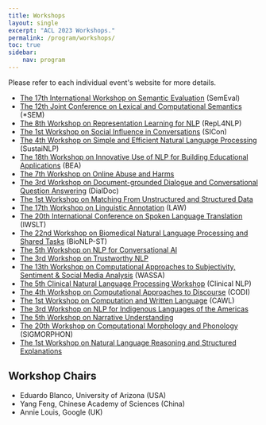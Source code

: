 ```yaml
---
title: Workshops
layout: single
excerpt: "ACL 2023 Workshops."
permalink: /program/workshops/
toc: true
sidebar: 
    nav: program
---
```


<!-- Note that while the main conference time zone is Gulf Standard Time (UTC+4), workshop time zones vary. -->

Please refer to each individual event's website for more details.

* [The 17th International Workshop on Semantic Evaluation](https://semeval.github.io/SemEval2023/) (SemEval)
* [The 12th Joint Conference on Lexical and Computational Semantics](https://sites.google.com/view/starsem2023) (*SEM)
* [The 8th Workshop on Representation Learning for NLP](https://sites.google.com/view/repl4nlp2023) (RepL4NLP)
* [The 1st Workshop on Social Influence in Conversations](https://sites.google.com/view/sicon-2023/home) (SICon)
* [The 4th Workshop on Simple and Efficient Natural Language Processing](https://sites.google.com/view/sustainlp2023) (SustaiNLP)
* [The 18th Workshop on Innovative Use of NLP for Building Educational Applications](https://sig-edu.org/bea/current) (BEA)
* [The 7th Workshop on Online Abuse and Harms](https://www.workshopononlineabuse.com/)
* [The 3rd Workshop on Document-grounded Dialogue and Conversational Question Answering](https://doc2dial.github.io/workshop2023/) (DialDoc)
* [The 1st Workshop on Matching From Unstructured and Structured Data](https://megagon.ai/matching-2023/)
* [The 17th Workshop on Linguistic Annotation](https://sigann.github.io/LAW-XVII-2023/) (LAW)
* [The 20th International Conference on Spoken Language Translation](https://iwslt.org/2023/) (IWSLT)
* [The 22nd Workshop on Biomedical Natural Language Processing and Shared Tasks](https://aclweb.org/aclwiki/BioNLP_Workshop) (BioNLP-ST)
* [The 5th Workshop on NLP for Conversational AI](https://sites.google.com/view/5thnlp4convai/)
* [The 3rd Workshop on Trustworthy NLP](https://trustnlpworkshop.github.io/)
* [The 13th Workshop on Computational Approaches to Subjectivity, Sentiment & Social Media Analysis](https://wassa-workshop.github.io/) (WASSA)
* [The 5th Clinical Natural Language Processing Workshop](https://clinical-nlp.github.io/2023/) (Clinical NLP)
* [The 4th Workshop on Computational Approaches to Discourse](https://sites.google.com/view/codi-2023/) (CODI)
* [The 1st Workshop on Computation and Written Language](https://cawl.wellformedness.com/) (CAWL)
* [The 3rd Workshop on NLP for Indigenous Languages of the Americas](https://turing.iimas.unam.mx/americasnlp/)
* [The 5th Workshop on Narrative Understanding](https://sites.google.com/umass.edu/wnu2023)
* [The 20th Workshop on Computational Morphology and Phonology](https://sigmorphon.github.io/workshops/2023/) (SIGMORPHON)
* [The 1st Workshop on Natural Language Reasoning and Structured Explanations](https://nl-reasoning-workshop.github.io/)

<!-- ## July 13 (Thursday)

To be announced.

## July 14 (Friday)

To be announced.

## Both Days: July 13 - 14 (Thursday - Friday) -->



<!-- ### W11: [MMNLU: Massively Multilingual Natural Language Understanding](https://mmnlu-22.github.io/)
Jack FitzGerald, Kay Rottmann, Julia Hirschberg, Mohit Bansal, Anna Rumshisky and Charith Peris -->



## Workshop Chairs

* Eduardo Blanco, University of Arizona (USA)
* Yang Feng, Chinese Academy of Sciences (China)
* Annie Louis, Google (UK)